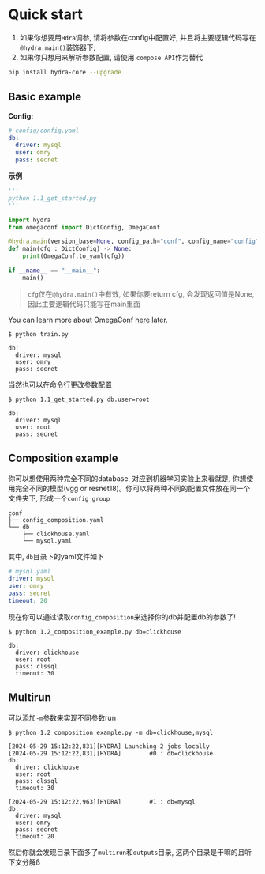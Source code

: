 # Quick start
1. 如果你想要用`Hdra`调参, 请将参数在config中配置好, 并且将主要逻辑代码写在`@hydra.main()`装饰器下;
2. 如果你只想用来解析参数配置, 请使用 `compose API`作为替代

```bash
pip install hydra-core --upgrade
```

## Basic example
**Config:**
```yaml
# config/config.yaml
db:
  driver: mysql
  user: omry
  pass: secret
```

**示例**
```python
'''
python 1.1_get_started.py
'''

import hydra
from omegaconf import DictConfig, OmegaConf

@hydra.main(version_base=None, config_path="conf", config_name="config")
def main(cfg : DictConfig) -> None:
    print(OmegaConf.to_yaml(cfg))

if __name__ == "__main__":
    main()
```
> `cfg`仅在`@hydra.main()`中有效, 如果你要return cfg, 会发现返回值是None, 因此主要逻辑代码只能写在main里面

You can learn more about OmegaConf [here](https://omegaconf.readthedocs.io/en/latest/usage.html#access-and-manipulation) later.

```shell
$ python train.py

db:
  driver: mysql
  user: omry
  pass: secret
```

当然也可以在命令行更改参数配置
```shell
$ python 1.1_get_started.py db.user=root

db:
  driver: mysql
  user: root
  pass: secret
```

## Composition example
你可以想使用两种完全不同的database, 对应到机器学习实验上来看就是, 你想使用完全不同的模型(vgg or resnet18)。你可以将两种不同的配置文件放在同一个文件夹下, 形成一个`config group`

```text
conf
├── config_composition.yaml
└── db
    ├── clickhouse.yaml
    └── mysql.yaml
```

其中, `db`目录下的yaml文件如下
```yaml
# mysql.yaml
driver: mysql
user: omry
pass: secret
timeout: 20
```

现在你可以通过读取`config_composition`来选择你的db并配置db的参数了!

```shell
$ python 1.2_composition_example.py db=clickhouse

db:
  driver: clickhouse
  user: root
  pass: clssql
  timeout: 30
```

## Multirun
可以添加`-m`参数来实现不同参数run
```shell
$ python 1.2_composition_example.py -m db=clickhouse,mysql

[2024-05-29 15:12:22,831][HYDRA] Launching 2 jobs locally
[2024-05-29 15:12:22,831][HYDRA]        #0 : db=clickhouse
db:
  driver: clickhouse
  user: root
  pass: clssql
  timeout: 30

[2024-05-29 15:12:22,963][HYDRA]        #1 : db=mysql
db:
  driver: mysql
  user: omry
  pass: secret
  timeout: 20
```
然后你就会发现目录下面多了`multirun`和`outputs`目录, 这两个目录是干嘛的且听下文分解ß